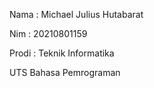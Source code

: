 Nama : Michael Julius Hutabarat

Nim : 20210801159

Prodi : Teknik Informatika

UTS Bahasa Pemrograman
